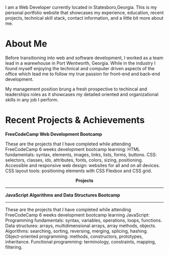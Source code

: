 

I am a Web Developer currently located in Statesboro,Georgia. This is my personal portfolio website that showcases my experience, education, recent projects, technical skill stack, contact information, and a little bit more about me.


# About Me 

Before transitioning into web and software development, I worked as a team lead in a warewhouse in Port Wentworth, Georgia. While in the industry I found myself enjoying the technical and computer driven aspects of the office which lead me to follow my true passion for front-end and back-end development.

My management position brung a fresh prospective to techincal and leaderships roles as it showcases my detailed oriented and organizational skills in any job I perform. 

# Recent Projects & Achievements 

 <strong>FreeCodeCamp Web Development Bootcamp</strong>



These are the projects that I have completed while attending FreeCodeCamp 6 weeks development bootcamp learning: HTML fundamentals: syntax, elements, images, links, lists, forms, buttons. CSS: selectors, classes, ids, attributes, fonts, colors, sizing, positioning. Accessible and responsive web design: websites for all and on all devices. CSS layout tools: positioning elements with CSS Flexbox and CSS grid.

 <center> <b>Projects</b>

 </center>

<hr>








 <strong>JavaScript Algorithms and Data Structures Bootcamp</strong>

  <hr>

  These are the projects that I have completed while attending FreeCodeCamp 6 weeks development bootcamp learning JavaScript: Programming fundamentals: syntax, variables, operations, loops, functions. Data structures: arrays, multidimensional arrays, array methods, objects. Algorithms: searching, sorting, reversing, merging, splicing, hashing. Object-oriented programming: methods, constructors, prototypes, inheritance. Functional programming: terminology, constraints, mapping, filtering.

